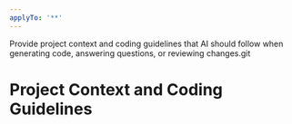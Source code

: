```yaml
---
applyTo: '**'
---
```

Provide project context and coding guidelines that AI should follow when generating code, answering questions, or reviewing changes.git 

# Project Context and Coding Guidelines